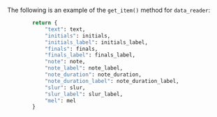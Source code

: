 

The following is an example of the `get_item()` method for `data_reader`:

```Python
        return {
            "text": text,
            "initials": initials,
            "initials_label": initials_label,
            "finals": finals,
            "finals_label": finals_label,
            "note": note,
            "note_label": note_label,
            "note_duration": note_duration,
            "note_duration_label": note_duration_label,
            "slur": slur,
            "slur_label": slur_label,
            "mel": mel
        }
```